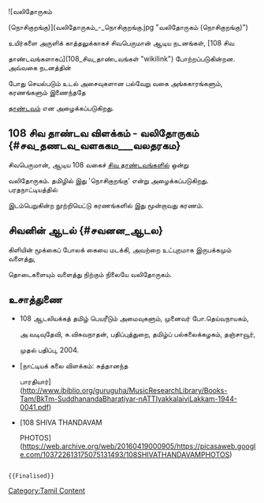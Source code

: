 ![வலிதோருகம்
(நொசிகுறங்கு)](வலிதோருகம்_-_நொசிகுறங்கு.jpg "வலிதோருகம் (நொசிகுறங்கு)")
உயிர்களை அருளிக் காத்தலுக்காகச் சிவபெருமான் ஆடிய நடனங்கள், [108 சிவ
தாண்டவங்களாகப்](108_சிவ_தாண்டவங்கள் "wikilink") போற்றப்படுகின்றன. அவ்வகை நடனத்தின்
போது செயல்படும் உடல் அசைவுகளான பல்வேறு வகை அங்ககாரங்களும், கரணங்களும் இணைந்ததே
[தாண்டவம்](தாண்டவம்,_லாஸ்யம் "wikilink") என அழைக்கப்படுகிறது.

## 108 சிவ தாண்டவ விளக்கம் - வலிதோருகம் {#சவ_தணடவ_வளககம___வலதரகம}

சிவபெருமான், ஆடிய 108 வகைச் [சிவ தாண்டவங்களில்](சிவ_தாண்டவங்கள் "wikilink") ஒன்று
வலிதோருகம். தமிழில் இது \'நொசிகுறங்கு\' என்று அழைக்கப்படுகிறது. பரதநாட்டியத்தில்
இடம்பெறுகின்ற நூற்றியெட்டு கரணங்களில் இது மூன்றாவது கரணம்.

## சிவனின் ஆடல் {#சவனன_ஆடல}

கிளியின் மூக்கைப் போலக் கையை மடக்கி, அவற்றை உட்புறமாக இருபக்கமும் வளைத்து,
தொடைகளையும் வளைத்து நிற்கும் நிலையே வலிதோருகம்.

## உசாத்துணை

-   108 ஆடலியக்கத் தமிழ் பெயரீடும் அமைவுகளும், முனைவர் போ.தெய்வநாயகம்,
    அ.வடிவுதேவி, சு.விசுவநாதன், பதிப்புத்துறை, தமிழ்ப் பல்கலைக்கழகம், தஞ்சாவூர்,
    முதல் பதிப்பு, 2004.
-   [நாட்டியக் கலை விளக்கம்: சுத்தானந்த
    பாரதியார்](http://www.ibiblio.org/guruguha/MusicResearchLibrary/Books-Tam/BkTm-SuddhanandaBharatiyar-nATTIyakkalaiviLakkam-1944-0041.pdf)
-   [108 SHIVA THANDAVAM
    PHOTOS](https://web.archive.org/web/20160419000905/https://picasaweb.google.com/103722613175075131493/108SHIVATHANDAVAMPHOTOS)

```{=mediawiki}
{{Finalised}}
```
[Category:Tamil Content](Category:Tamil_Content "wikilink")

